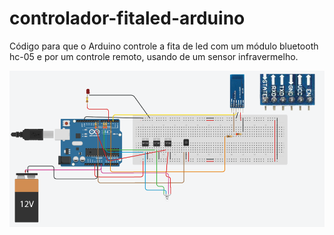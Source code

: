 # controlador-fitaled-arduino

Código para que o Arduino controle a fita de led com um módulo bluetooth hc-05 e por um controle remoto, usando de um sensor infravermelho.

![Sketch](/Sketch.png)
